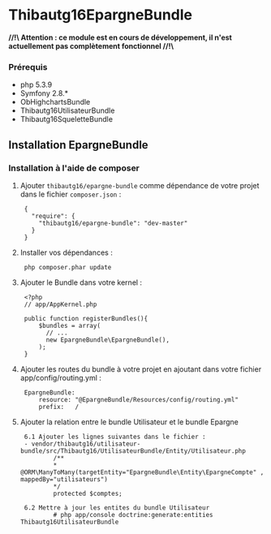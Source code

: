 # Thibautg16EpargneBundle

**//!\\ Attention : ce module est en cours de développement, il n'est actuellement pas complètement fonctionnel //!\\**

### Prérequis
- php 5.3.9
- Symfony 2.8.*
- ObHighchartsBundle
- Thibautg16UtilisateurBundle
- Thibautg16SqueletteBundle

## Installation EpargneBundle
### Installation à l'aide de composer

1. Ajouter ``thibautg16/epargne-bundle`` comme dépendance de votre projet dans le fichier ``composer.json`` :

        {
          "require": {
            "thibautg16/epargne-bundle": "dev-master"
          }
        }

3. Installer vos dépendances :

        php composer.phar update

4. Ajouter le Bundle dans votre kernel :

        <?php
        // app/AppKernel.php
        
        public function registerBundles(){
            $bundles = array(
              // ...
              new EpargneBundle\EpargneBundle(),
            );
        }

5. Ajouter les routes du bundle à votre projet en ajoutant dans votre fichier app/config/routing.yml :

        EpargneBundle:
            resource: "@EpargneBundle/Resources/config/routing.yml"
            prefix:   /

6. Ajouter la relation entre le bundle Utilisateur et le bundle Epargne

        6.1 Ajouter les lignes suivantes dans le fichier :
        - vendor/thibautg16/utilisateur-bundle/src/Thibautg16/UtilisateurBundle/Entity/Utilisateur.php
                /**
                * @ORM\ManyToMany(targetEntity="EpargneBundle\Entity\EpargneCompte" , mappedBy="utilisateurs")
                */
                protected $comptes;
        
        6.2 Mettre à jour les entites du bundle Utilisateur
                # php app/console doctrine:generate:entities Thibautg16UtilisateurBundle